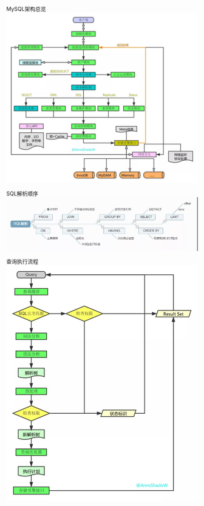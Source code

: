 MySQL架构总览
![MySQL%20架构总览](../../image/Mysql/MySQL%20架构总览.jpg)

SQL解析顺序
![SQL%20解析顺序](../../image/Mysql/SQL%20解析顺序.jpg)

查询执行流程
![查询执行流程](../../image/Mysql/查询执行流程.jpg)